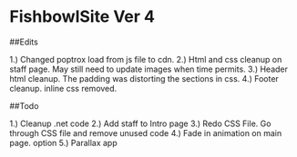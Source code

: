 # FishbowlSite Ver 4 

##Edits

1.) Changed poptrox load from js file to cdn.
2.) Html and css cleanup on staff page. May still need to update images when time permits. 
3.) Header html cleanup. The padding was distorting the sections in css.
4.) Footer cleanup. inline css removed.

##Todo

1.) Cleanup .net code
2.) Add staff to Intro page
3.) Redo CSS File. Go through CSS file and remove unused code
4.) Fade in animation on main page. option
5.) Parallax app  